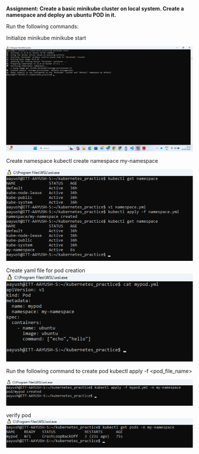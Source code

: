 **Assignment: Create a basic minikube cluster on local system. Create a namespace and deploy an ubuntu POD in it.**

Run the following commands:

Initialize minikube
minikube start

![alt text](../Day-1/d1(minikube-start).png)

Create namespace
kubectl create namespace my-namespace

![alt text](../Day-1/d1(namespace).png)

Create yaml file for pod creation
![alt text](../Day-1/d1(pod.yml).png)

Run the following command to create pod
kubectl apply -f <pod_file_name>

![alt text](../Day-1/d1(apply%20pod).png)

 verify pod
![alt text](../Day-1/d1(get%20pods).png)


